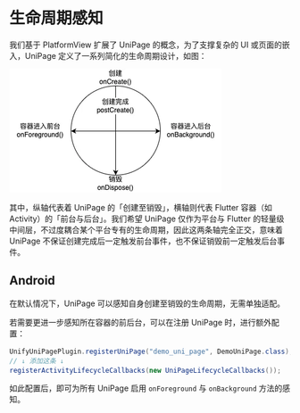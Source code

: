 # 生命周期感知

我们基于 PlatformView 扩展了 UniPage 的概念，为了支撑复杂的 UI 或页面的嵌入，UniPage 定义了一系列简化的生命周期设计，如图：

![UniPage lifecycle](../public/02.uni_page_lifecycle.webp)

其中，纵轴代表着 UniPage 的「创建至销毁」，横轴则代表 Flutter 容器（如 Activity）的「前台与后台」。我们希望 UniPage 仅作为平台与 Flutter 的轻量级中间层，不过度耦合某个平台专有的生命周期，因此这两条轴完全正交，意味着 UniPage 不保证创建完成后一定触发前台事件，也不保证销毁前一定触发后台事件。

## Android

在默认情况下，UniPage 可以感知自身创建至销毁的生命周期，无需单独适配。

若需要更进一步感知所在容器的前后台，可以在注册 UniPage 时，进行额外配置：

```java
UnifyUniPagePlugin.registerUniPage("demo_uni_page", DemoUniPage.class);
// ↓ 添加这条 ↓
registerActivityLifecycleCallbacks(new UniPageLifecycleCallbacks());
```

如此配置后，即可为所有 UniPage 启用 `onForeground` 与 `onBackground` 方法的感知。